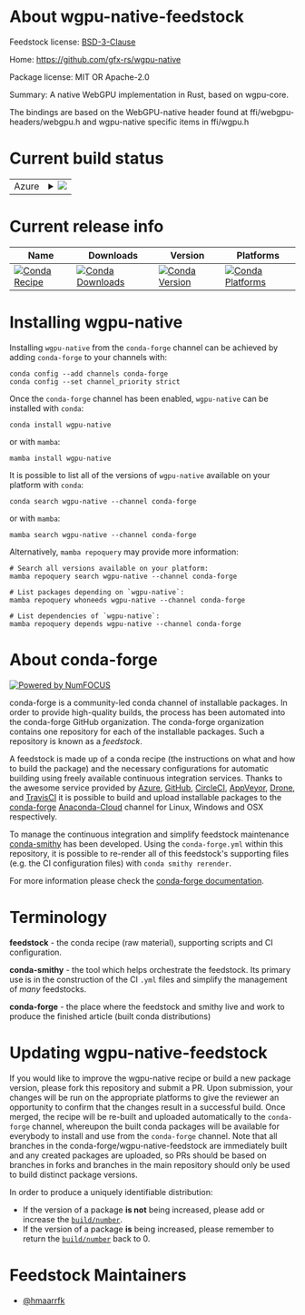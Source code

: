 About wgpu-native-feedstock
===========================

Feedstock license: [BSD-3-Clause](https://github.com/conda-forge/wgpu-native-feedstock/blob/main/LICENSE.txt)

Home: https://github.com/gfx-rs/wgpu-native

Package license: MIT OR Apache-2.0

Summary: A native WebGPU implementation in Rust, based on wgpu-core.

The bindings are based on the WebGPU-native header found at
ffi/webgpu-headers/webgpu.h and wgpu-native specific items in ffi/wgpu.h


Current build status
====================


<table>
    
  <tr>
    <td>Azure</td>
    <td>
      <details>
        <summary>
          <a href="https://dev.azure.com/conda-forge/feedstock-builds/_build/latest?definitionId=20342&branchName=main">
            <img src="https://dev.azure.com/conda-forge/feedstock-builds/_apis/build/status/wgpu-native-feedstock?branchName=main">
          </a>
        </summary>
        <table>
          <thead><tr><th>Variant</th><th>Status</th></tr></thead>
          <tbody><tr>
              <td>linux_64</td>
              <td>
                <a href="https://dev.azure.com/conda-forge/feedstock-builds/_build/latest?definitionId=20342&branchName=main">
                  <img src="https://dev.azure.com/conda-forge/feedstock-builds/_apis/build/status/wgpu-native-feedstock?branchName=main&jobName=linux&configuration=linux%20linux_64_" alt="variant">
                </a>
              </td>
            </tr><tr>
              <td>linux_aarch64</td>
              <td>
                <a href="https://dev.azure.com/conda-forge/feedstock-builds/_build/latest?definitionId=20342&branchName=main">
                  <img src="https://dev.azure.com/conda-forge/feedstock-builds/_apis/build/status/wgpu-native-feedstock?branchName=main&jobName=linux&configuration=linux%20linux_aarch64_" alt="variant">
                </a>
              </td>
            </tr><tr>
              <td>linux_ppc64le</td>
              <td>
                <a href="https://dev.azure.com/conda-forge/feedstock-builds/_build/latest?definitionId=20342&branchName=main">
                  <img src="https://dev.azure.com/conda-forge/feedstock-builds/_apis/build/status/wgpu-native-feedstock?branchName=main&jobName=linux&configuration=linux%20linux_ppc64le_" alt="variant">
                </a>
              </td>
            </tr><tr>
              <td>osx_64</td>
              <td>
                <a href="https://dev.azure.com/conda-forge/feedstock-builds/_build/latest?definitionId=20342&branchName=main">
                  <img src="https://dev.azure.com/conda-forge/feedstock-builds/_apis/build/status/wgpu-native-feedstock?branchName=main&jobName=osx&configuration=osx%20osx_64_" alt="variant">
                </a>
              </td>
            </tr><tr>
              <td>osx_arm64</td>
              <td>
                <a href="https://dev.azure.com/conda-forge/feedstock-builds/_build/latest?definitionId=20342&branchName=main">
                  <img src="https://dev.azure.com/conda-forge/feedstock-builds/_apis/build/status/wgpu-native-feedstock?branchName=main&jobName=osx&configuration=osx%20osx_arm64_" alt="variant">
                </a>
              </td>
            </tr><tr>
              <td>win_64</td>
              <td>
                <a href="https://dev.azure.com/conda-forge/feedstock-builds/_build/latest?definitionId=20342&branchName=main">
                  <img src="https://dev.azure.com/conda-forge/feedstock-builds/_apis/build/status/wgpu-native-feedstock?branchName=main&jobName=win&configuration=win%20win_64_" alt="variant">
                </a>
              </td>
            </tr>
          </tbody>
        </table>
      </details>
    </td>
  </tr>
</table>

Current release info
====================

| Name | Downloads | Version | Platforms |
| --- | --- | --- | --- |
| [![Conda Recipe](https://img.shields.io/badge/recipe-wgpu--native-green.svg)](https://anaconda.org/conda-forge/wgpu-native) | [![Conda Downloads](https://img.shields.io/conda/dn/conda-forge/wgpu-native.svg)](https://anaconda.org/conda-forge/wgpu-native) | [![Conda Version](https://img.shields.io/conda/vn/conda-forge/wgpu-native.svg)](https://anaconda.org/conda-forge/wgpu-native) | [![Conda Platforms](https://img.shields.io/conda/pn/conda-forge/wgpu-native.svg)](https://anaconda.org/conda-forge/wgpu-native) |

Installing wgpu-native
======================

Installing `wgpu-native` from the `conda-forge` channel can be achieved by adding `conda-forge` to your channels with:

```
conda config --add channels conda-forge
conda config --set channel_priority strict
```

Once the `conda-forge` channel has been enabled, `wgpu-native` can be installed with `conda`:

```
conda install wgpu-native
```

or with `mamba`:

```
mamba install wgpu-native
```

It is possible to list all of the versions of `wgpu-native` available on your platform with `conda`:

```
conda search wgpu-native --channel conda-forge
```

or with `mamba`:

```
mamba search wgpu-native --channel conda-forge
```

Alternatively, `mamba repoquery` may provide more information:

```
# Search all versions available on your platform:
mamba repoquery search wgpu-native --channel conda-forge

# List packages depending on `wgpu-native`:
mamba repoquery whoneeds wgpu-native --channel conda-forge

# List dependencies of `wgpu-native`:
mamba repoquery depends wgpu-native --channel conda-forge
```


About conda-forge
=================

[![Powered by
NumFOCUS](https://img.shields.io/badge/powered%20by-NumFOCUS-orange.svg?style=flat&colorA=E1523D&colorB=007D8A)](https://numfocus.org)

conda-forge is a community-led conda channel of installable packages.
In order to provide high-quality builds, the process has been automated into the
conda-forge GitHub organization. The conda-forge organization contains one repository
for each of the installable packages. Such a repository is known as a *feedstock*.

A feedstock is made up of a conda recipe (the instructions on what and how to build
the package) and the necessary configurations for automatic building using freely
available continuous integration services. Thanks to the awesome service provided by
[Azure](https://azure.microsoft.com/en-us/services/devops/), [GitHub](https://github.com/),
[CircleCI](https://circleci.com/), [AppVeyor](https://www.appveyor.com/),
[Drone](https://cloud.drone.io/welcome), and [TravisCI](https://travis-ci.com/)
it is possible to build and upload installable packages to the
[conda-forge](https://anaconda.org/conda-forge) [Anaconda-Cloud](https://anaconda.org/)
channel for Linux, Windows and OSX respectively.

To manage the continuous integration and simplify feedstock maintenance
[conda-smithy](https://github.com/conda-forge/conda-smithy) has been developed.
Using the ``conda-forge.yml`` within this repository, it is possible to re-render all of
this feedstock's supporting files (e.g. the CI configuration files) with ``conda smithy rerender``.

For more information please check the [conda-forge documentation](https://conda-forge.org/docs/).

Terminology
===========

**feedstock** - the conda recipe (raw material), supporting scripts and CI configuration.

**conda-smithy** - the tool which helps orchestrate the feedstock.
                   Its primary use is in the construction of the CI ``.yml`` files
                   and simplify the management of *many* feedstocks.

**conda-forge** - the place where the feedstock and smithy live and work to
                  produce the finished article (built conda distributions)


Updating wgpu-native-feedstock
==============================

If you would like to improve the wgpu-native recipe or build a new
package version, please fork this repository and submit a PR. Upon submission,
your changes will be run on the appropriate platforms to give the reviewer an
opportunity to confirm that the changes result in a successful build. Once
merged, the recipe will be re-built and uploaded automatically to the
`conda-forge` channel, whereupon the built conda packages will be available for
everybody to install and use from the `conda-forge` channel.
Note that all branches in the conda-forge/wgpu-native-feedstock are
immediately built and any created packages are uploaded, so PRs should be based
on branches in forks and branches in the main repository should only be used to
build distinct package versions.

In order to produce a uniquely identifiable distribution:
 * If the version of a package **is not** being increased, please add or increase
   the [``build/number``](https://docs.conda.io/projects/conda-build/en/latest/resources/define-metadata.html#build-number-and-string).
 * If the version of a package **is** being increased, please remember to return
   the [``build/number``](https://docs.conda.io/projects/conda-build/en/latest/resources/define-metadata.html#build-number-and-string)
   back to 0.

Feedstock Maintainers
=====================

* [@hmaarrfk](https://github.com/hmaarrfk/)


<!-- dummy commit to enable rerendering -->

